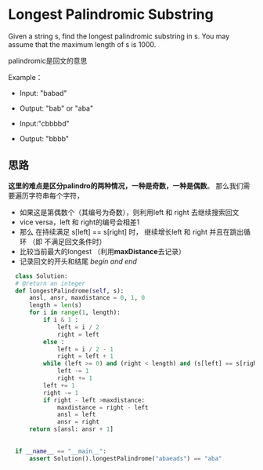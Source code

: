 # Longest Palindromic Substring

Given a string s, find the longest palindromic substring in s. You may assume that the maximum length of s is 1000.

palindromic是回文的意思

Example：
 - Input: "babad"
  - Output: "bab" or "aba"
  
 - Input:"cbbbbd"
  - Output: "bbbb"
  
## 思路

  **这里的难点是区分palindro的两种情况，一种是奇数，一种是偶数**。
  那么我们需要遍历字符串每个字符，
  - 如果这是第偶数个（其编号为奇数），则利用left 和 right 去继续搜索回文
  - vice versa，left 和 right的编号会相差1
  - 那么 在持续满足 s[left] == s[right] 时， 继续增长left 和 right
  并且在跳出循环 （即 不满足回文条件时）
  - 比较当前最大的longest （利用**maxDistance**去记录）
  - 记录回文的开头和结尾 _begin and end_
  
  ```py
    class Solution:
    # @return an integer
    def longestPalindrome(self, s):
        ansl, ansr, maxdistance = 0, 1, 0
        length = len(s)
        for i in range(1, length):
            if i & 1 :
                left = i / 2
                right = left
            else :
                left = i / 2 - 1
                right = left + 1
            while (left >= 0) and (right < length) and (s[left] == s[right]):
                left -= 1
                right += 1
            left += 1
            right -= 1
            if right - left >maxdistance:
                maxdistance = right - left
                ansl = left
                ansr = right
        return s[ansl: ansr + 1]
    
    
    if __name__ == "__main__":
        assert Solution().longestPalindrome("abaeads") == "aba"
  ```